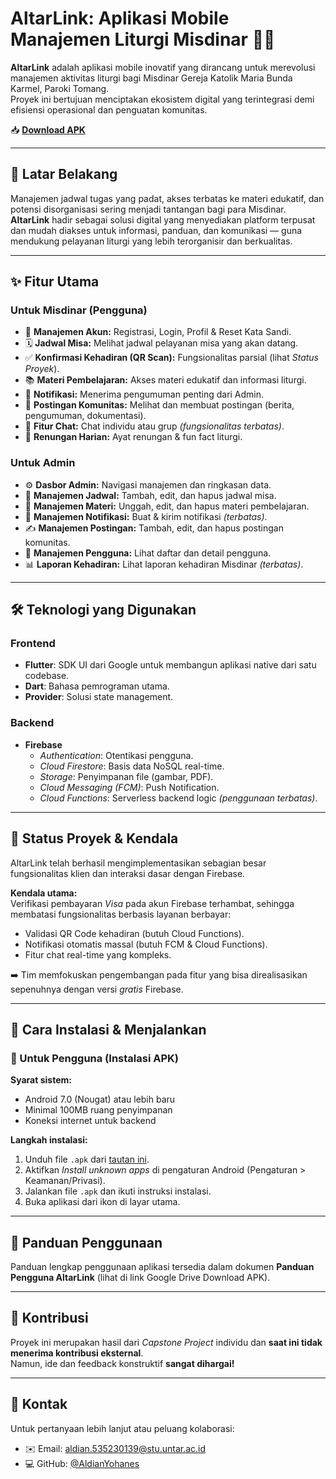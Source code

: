 # AltarLink: Aplikasi Mobile Manajemen Liturgi Misdinar 📱✨

**AltarLink** adalah aplikasi mobile inovatif yang dirancang untuk merevolusi manajemen aktivitas liturgi bagi Misdinar Gereja Katolik Maria Bunda Karmel, Paroki Tomang.  
Proyek ini bertujuan menciptakan ekosistem digital yang terintegrasi demi efisiensi operasional dan penguatan komunitas.

📥 **[Download APK](https://drive.google.com/drive/u/0/folders/1MvFnb-0PeLqdloHhjhY1uUoLTIeBvd-Z)**

---

## 🌟 Latar Belakang

Manajemen jadwal tugas yang padat, akses terbatas ke materi edukatif, dan potensi disorganisasi sering menjadi tantangan bagi para Misdinar.  
**AltarLink** hadir sebagai solusi digital yang menyediakan platform terpusat dan mudah diakses untuk informasi, panduan, dan komunikasi — guna mendukung pelayanan liturgi yang lebih terorganisir dan berkualitas.

---

## ✨ Fitur Utama

### Untuk Misdinar (Pengguna)
- 🔑 **Manajemen Akun:** Registrasi, Login, Profil & Reset Kata Sandi.  
- 🗓️ **Jadwal Misa:** Melihat jadwal pelayanan misa yang akan datang.  
- ✅ **Konfirmasi Kehadiran (QR Scan):** Fungsionalitas parsial (lihat *Status Proyek*).  
- 📚 **Materi Pembelajaran:** Akses materi edukatif dan informasi liturgi.  
- 🔔 **Notifikasi:** Menerima pengumuman penting dari Admin.  
- 📰 **Postingan Komunitas:** Melihat dan membuat postingan (berita, pengumuman, dokumentasi).  
- 💬 **Fitur Chat:** Chat individu atau grup *(fungsionalitas terbatas)*.  
- 📖 **Renungan Harian:** Ayat renungan & fun fact liturgi.

### Untuk Admin
- ⚙️ **Dasbor Admin:** Navigasi manajemen dan ringkasan data.  
- 📅 **Manajemen Jadwal:** Tambah, edit, dan hapus jadwal misa.  
- 📖 **Manajemen Materi:** Unggah, edit, dan hapus materi pembelajaran.  
- 📢 **Manajemen Notifikasi:** Buat & kirim notifikasi *(terbatas)*.  
- ✍️ **Manajemen Postingan:** Tambah, edit, dan hapus postingan komunitas.  
- 👥 **Manajemen Pengguna:** Lihat daftar dan detail pengguna.  
- 📊 **Laporan Kehadiran:** Lihat laporan kehadiran Misdinar *(terbatas)*.

---

## 🛠️ Teknologi yang Digunakan

### Frontend
- **Flutter**: SDK UI dari Google untuk membangun aplikasi native dari satu codebase.  
- **Dart**: Bahasa pemrograman utama.  
- **Provider**: Solusi state management.

### Backend
- **Firebase**  
  - *Authentication*: Otentikasi pengguna.  
  - *Cloud Firestore*: Basis data NoSQL real-time.  
  - *Storage*: Penyimpanan file (gambar, PDF).  
  - *Cloud Messaging (FCM)*: Push Notification.  
  - *Cloud Functions*: Serverless backend logic *(penggunaan terbatas)*.

---

## 🚧 Status Proyek & Kendala

AltarLink telah berhasil mengimplementasikan sebagian besar fungsionalitas klien dan interaksi dasar dengan Firebase.

**Kendala utama:**  
Verifikasi pembayaran *Visa* pada akun Firebase terhambat, sehingga membatasi fungsionalitas berbasis layanan berbayar:

- Validasi QR Code kehadiran (butuh Cloud Functions).  
- Notifikasi otomatis massal (butuh FCM & Cloud Functions).  
- Fitur chat real-time yang kompleks.

➡️ Tim memfokuskan pengembangan pada fitur yang bisa direalisasikan sepenuhnya dengan versi *gratis* Firebase.

---

## 🚀 Cara Instalasi & Menjalankan

### 📱 Untuk Pengguna (Instalasi APK)

**Syarat sistem:**
- Android 7.0 (Nougat) atau lebih baru  
- Minimal 100MB ruang penyimpanan  
- Koneksi internet untuk backend

**Langkah instalasi:**
1. Unduh file `.apk` dari [tautan ini](https://drive.google.com/drive/u/0/folders/1MvFnb-0PeLqdloHhjhY1uUoLTIeBvd-Z).  
2. Aktifkan *Install unknown apps* di pengaturan Android (Pengaturan > Keamanan/Privasi).  
3. Jalankan file `.apk` dan ikuti instruksi instalasi.  
4. Buka aplikasi dari ikon di layar utama.

---

## 📖 Panduan Penggunaan

Panduan lengkap penggunaan aplikasi tersedia dalam dokumen **Panduan Pengguna AltarLink** (lihat di link Google Drive Download APK).

---

## 🤝 Kontribusi

Proyek ini merupakan hasil dari *Capstone Project* individu dan **saat ini tidak menerima kontribusi eksternal**.  
Namun, ide dan feedback konstruktif **sangat dihargai!**

---

## 📧 Kontak

Untuk pertanyaan lebih lanjut atau peluang kolaborasi:

- ✉️ Email: [aldian.535230139@stu.untar.ac.id](mailto:aldian.535230139@stu.untar.ac.id)  
- 💻 GitHub: [@AldianYohanes](https://github.com/AldianYohanes)
